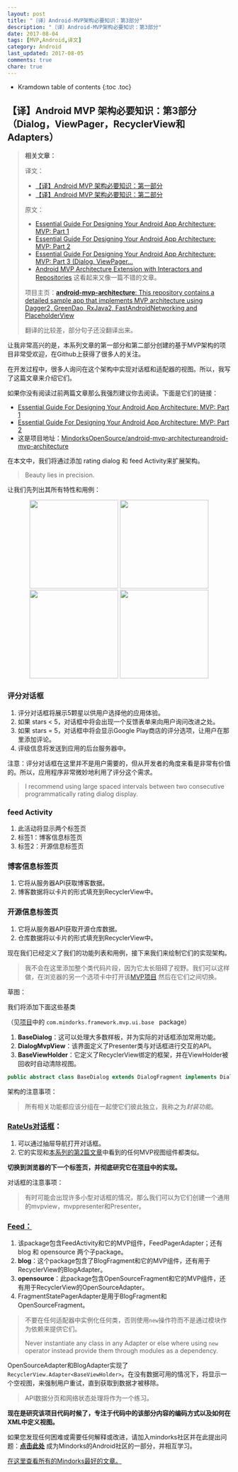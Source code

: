 ```yaml
---
layout: post
title: "〔译〕Android-MVP架构必要知识：第3部分"
description: "〔译〕Android-MVP架构必要知识：第3部分"
date: 2017-08-04
tags: [MVP,Android,译文]
category: Android
last_updated: 2017-08-05
comments: true
chare: true
---
```


* Kramdown table of contents
{:toc .toc}






## 【译】Android MVP 架构必要知识：第3部分（Dialog，ViewPager，RecyclerView和Adapters）

> **相关文章：**
>
> 译文： 
>
> - [【译】Android MVP 架构必要知识：第一部分](https://zhuanlan.zhihu.com/p/25272412 "推荐")   
> - [【译】Android MVP 架构必要知识：第二部分](https://github.com/xitu/gold-miner/blob/master/TODO/essential-guide-for-designing-your-android-app-architecture-mvp-part-2.md)
>
>
> 原文：
>
> - [Essential Guide For Designing Your Android App Architecture: MVP: Part 1](https://blog.mindorks.com/essential-guide-for-designing-your-android-app-architecture-mvp-part-1-74efaf1cda40)
> - [Essential Guide For Designing Your Android App Architecture: MVP: Part 2](https://blog.mindorks.com/essential-guide-for-designing-your-android-app-architecture-mvp-part-2-b2ac6f3f9637)
> - [Essential Guide For Designing Your Android App Architecture: MVP: Part 3 (Dialog, ViewPager…](https://blog.mindorks.com/essential-guide-for-designing-your-android-app-architecture-mvp-part-3-dialog-viewpager-and-7bdfab86aabb)
> - [Android MVP Architecture Extension with Interactors and Repositories](https://blog.mindorks.com/android-mvp-architecture-extension-with-interactors-and-repositories-bd4b51972339) 这看起来又像一篇不错的文章。
>
> 项目主页：[**android-mvp-architecture**: This repository contains a detailed sample app that implements MVP architecture using Dagger2, GreenDao, RxJava2, FastAndroidNetworking and PlaceholderView](https://github.com/MindorksOpenSource/android-mvp-architecture)
>
> 翻译的比较差，部分句子还没翻译出来。




让我非常高兴的是，本系列文章的第一部分和第二部分创建的基于MVP架构的项目非常受欢迎，在Github上获得了很多人的关注。

在开发过程中，很多人询问在这个架构中实现对话框和适配器的视图。所以，我写了这篇文章来介绍它们。

如果你没有阅读过前两篇文章那么我强烈建议你去阅读。下面是它们的链接：

- [Essential Guide For Designing Your Android App Architecture: MVP: Part 1](https://blog.mindorks.com/essential-guide-for-designing-your-android-app-architecture-mvp-part-1-74efaf1cda40 "https://blog.mindorks.com/essential-guide-for-designing-your-android-app-architecture-mvp-part-1-74efaf1cda40")
- [Essential Guide For Designing Your Android App Architecture: MVP: Part 2](https://blog.mindorks.com/essential-guide-for-designing-your-android-app-architecture-mvp-part-2-b2ac6f3f9637 "https://blog.mindorks.com/essential-guide-for-designing-your-android-app-architecture-mvp-part-2-b2ac6f3f9637")
- 这是项目地址：[MindorksOpenSource/android-mvp-architectureandroid-mvp-architecture](https://github.com/MindorksOpenSource/android-mvp-architecture)


在本文中，我们将通过添加 rating dialog 和 feed Activity来扩展架构。


> Beauty lies in precision.

让我们先列出其所有特性和用例： 



<p align="center">
  <img src="https://janishar.github.io/images/mvp-app-pics/mvp-drawer.png" width="200">
  <img src="https://janishar.github.io/images/mvp-app-pics/mvp-rating.png" width="200">
  <img src="https://janishar.github.io/images/mvp-app-pics/mvp-feed.png" width="200">
  <img src="https://janishar.github.io/images/mvp-app-pics/mvp-empty-state.png" width="200">
</p>




### 评分对话框

1. 评分对话框将展示5颗星以供用户选择他的应用体验。
2. 如果 stars < 5，对话框中将会出现一个反馈表单来向用户询问改进之处。
3. 如果 stars = 5，对话框中将会显示Google Play商店的评分选项，让用户在那里添加评论。
4. 评级信息将发送到应用的后台服务器中。



注意：评分对话框在这里并不是用户需要的，但从开发者的角度来看是非常有价值的。所以，应用程序非常微妙地利用了评分这个需求。



>  I recommend using large spaced intervals between two consecutive programmatically rating dialog display.



### feed Activity

1. 此活动将显示两个标签页
2. 标签1：博客信息标签页
3. 标签2：开源信息标签页



### 博客信息标签页

1. 它将从服务器API获取博客数据。
2. 博客数据将以卡片的形式填充到RecyclerView中。



### 开源信息标签页

1. 它将从服务器API获取开源仓库数据。
2. 仓库数据将以卡片的形式填充到RecyclerView中。



现在我们已经定义了我们的功能列表和用例，接下来我们来绘制它们的实现架构。



> 我不会在这里添加整个类代码片段，因为它太长阻碍了视野。我们可以这样做，在浏览器的另一个选项卡中打开该[MVP项目](https://github.com/MindorksOpenSource/android-mvp-architecture) 然后在它们之间切换。



草图：

我们将添加下面这些基类

（见[项目](https://github.com/MindorksOpenSource/android-mvp-architecture)中的 `com.mindorks.framework.mvp.ui.base ` package）

1. **BaseDialog**：这可以处理大多数样板，并为实际的对话框添加常用功能。
2. **DialogMvpView**：该界面定义了Presenter类与对话框进行交互的API。
3. **BaseViewHolder**：它定义了RecyclerView绑定的框架，并在ViewHolder被回收时自动清除视图。

```java
public abstract class BaseDialog extends DialogFragment implements DialogMvpView
```



架构的注意事项：

> 所有相关功能都应该分组在一起使它们彼此独立，我称之为*封装功能*。



### [RateUs对话框](https://github.com/MindorksOpenSource/android-mvp-architecture/tree/master/app/src/main/java/com/mindorks/framework/mvp/ui/main/rating)：

1. 可以通过抽屉导航打开对话框。
2. 它的实现和[本系列的第2篇文章](https://blog.mindorks.com/essential-guide-for-designing-your-android-app-architecture-mvp-part-2-b2ac6f3f9637)中看到的任何MVP视图组件都类似。



**切换到浏览器的下一个标签页，并彻底研究它在[项目](https://github.com/MindorksOpenSource/android-mvp-architecture/tree/master/app/src/main/java/com/mindorks/framework/mvp/ui/main/rating)中的实现。**



对话框的注意事项：

> 有时可能会出现许多小型对话框的情况，那么我们可以为它们创建一个通用的mvpview，mvppresenter和Presenter。



### [Feed：](https://github.com/MindorksOpenSource/android-mvp-architecture/tree/master/app/src/main/java/com/mindorks/framework/mvp/ui/feed)

1. 该package包含FeedActivity和它的MVP组件，FeedPagerAdapter；还有blog 和 opensource 两个子package。
2. **blog**：这个package包含了BlogFragment和它的MVP组件，还有用于RecyclerView的BlogAdapter。
3. **opensource**：此package包含OpenSourceFragment和它的MVP组件，还有用于RecyclerView的OpenSourceAdapter。
4. FragmentStatePagerAdapter是用于BlogFragment和OpenSourceFragment。



>  不要在任何适配器中实例化任何类，否则使用`new`操作符而不是通过模块作为依赖来提供它们。
>
>  Never instantiate any class in any Adapter or else where using `new` operator instead provide them through modules as a dependency.



OpenSourceAdapter和BlogAdapter实现了`RecyclerView.Adapter<BaseViewHolder>`。在没有数据可用的情况下，将显示一个空视图，来强制用户重试，直到获取到数据才被移除。



> API数据分页和网络状态处理将作为一个练习。



**现在是研究该项目代码时候了，专注于代码中的该部分内容的编码方式以及如何在XML中定义视图。**



如果您发现任何困难或需要任何解释或改进，请加入mindorks社区并在此提出问题：[**点击此处**](https://mindorks.com/join-community) 成为Mindorks的Android社区的一部分，并相互学习。


[在这里查看所有的Mindorks最好的文章。](https://mindorks.com/blogs)





